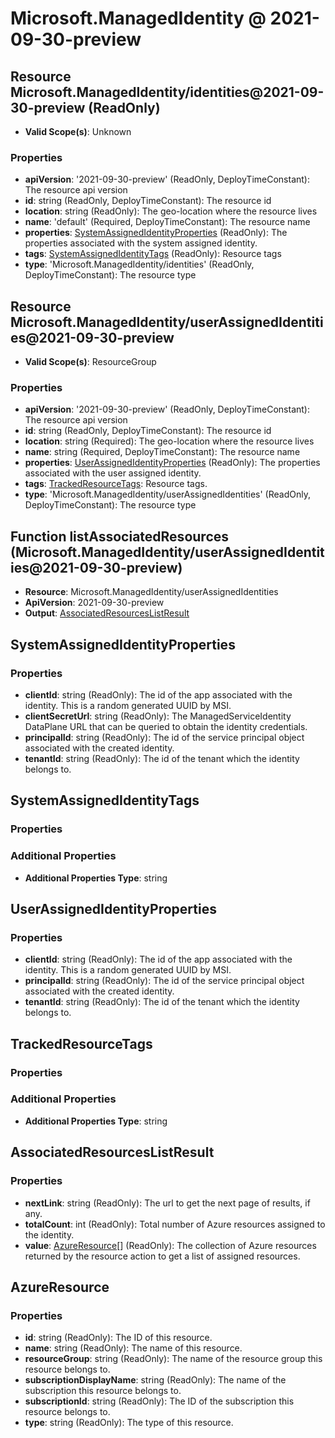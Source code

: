 # Microsoft.ManagedIdentity @ 2021-09-30-preview

## Resource Microsoft.ManagedIdentity/identities@2021-09-30-preview (ReadOnly)
* **Valid Scope(s)**: Unknown
### Properties
* **apiVersion**: '2021-09-30-preview' (ReadOnly, DeployTimeConstant): The resource api version
* **id**: string (ReadOnly, DeployTimeConstant): The resource id
* **location**: string (ReadOnly): The geo-location where the resource lives
* **name**: 'default' (Required, DeployTimeConstant): The resource name
* **properties**: [SystemAssignedIdentityProperties](#systemassignedidentityproperties) (ReadOnly): The properties associated with the system assigned identity.
* **tags**: [SystemAssignedIdentityTags](#systemassignedidentitytags) (ReadOnly): Resource tags
* **type**: 'Microsoft.ManagedIdentity/identities' (ReadOnly, DeployTimeConstant): The resource type

## Resource Microsoft.ManagedIdentity/userAssignedIdentities@2021-09-30-preview
* **Valid Scope(s)**: ResourceGroup
### Properties
* **apiVersion**: '2021-09-30-preview' (ReadOnly, DeployTimeConstant): The resource api version
* **id**: string (ReadOnly, DeployTimeConstant): The resource id
* **location**: string (Required): The geo-location where the resource lives
* **name**: string (Required, DeployTimeConstant): The resource name
* **properties**: [UserAssignedIdentityProperties](#userassignedidentityproperties) (ReadOnly): The properties associated with the user assigned identity.
* **tags**: [TrackedResourceTags](#trackedresourcetags): Resource tags.
* **type**: 'Microsoft.ManagedIdentity/userAssignedIdentities' (ReadOnly, DeployTimeConstant): The resource type

## Function listAssociatedResources (Microsoft.ManagedIdentity/userAssignedIdentities@2021-09-30-preview)
* **Resource**: Microsoft.ManagedIdentity/userAssignedIdentities
* **ApiVersion**: 2021-09-30-preview
* **Output**: [AssociatedResourcesListResult](#associatedresourceslistresult)

## SystemAssignedIdentityProperties
### Properties
* **clientId**: string (ReadOnly): The id of the app associated with the identity. This is a random generated UUID by MSI.
* **clientSecretUrl**: string (ReadOnly): The ManagedServiceIdentity DataPlane URL that can be queried to obtain the identity credentials.
* **principalId**: string (ReadOnly): The id of the service principal object associated with the created identity.
* **tenantId**: string (ReadOnly): The id of the tenant which the identity belongs to.

## SystemAssignedIdentityTags
### Properties
### Additional Properties
* **Additional Properties Type**: string

## UserAssignedIdentityProperties
### Properties
* **clientId**: string (ReadOnly): The id of the app associated with the identity. This is a random generated UUID by MSI.
* **principalId**: string (ReadOnly): The id of the service principal object associated with the created identity.
* **tenantId**: string (ReadOnly): The id of the tenant which the identity belongs to.

## TrackedResourceTags
### Properties
### Additional Properties
* **Additional Properties Type**: string

## AssociatedResourcesListResult
### Properties
* **nextLink**: string (ReadOnly): The url to get the next page of results, if any.
* **totalCount**: int (ReadOnly): Total number of Azure resources assigned to the identity.
* **value**: [AzureResource](#azureresource)[] (ReadOnly): The collection of Azure resources returned by the resource action to get a list of assigned resources.

## AzureResource
### Properties
* **id**: string (ReadOnly): The ID of this resource.
* **name**: string (ReadOnly): The name of this resource.
* **resourceGroup**: string (ReadOnly): The name of the resource group this resource belongs to.
* **subscriptionDisplayName**: string (ReadOnly): The name of the subscription this resource belongs to.
* **subscriptionId**: string (ReadOnly): The ID of the subscription this resource belongs to.
* **type**: string (ReadOnly): The type of this resource.

